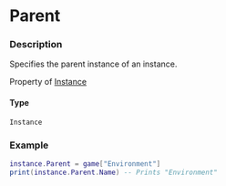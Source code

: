 # Parent
### Description
Specifies the parent instance of an instance.

Property of [Instance](/classes/Instance/)

#### Type
```Instance```

### Example
```lua
instance.Parent = game["Environment"]
print(instance.Parent.Name) -- Prints "Environment"
```
